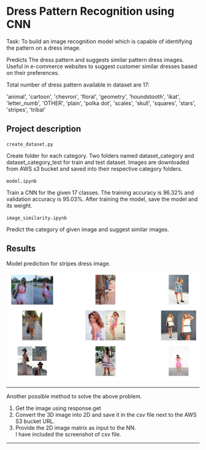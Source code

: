 # Dress Pattern Recognition using CNN

Task: To build an image recognition model which is capable of identifying the pattern on a dress image.

Predicts The dress pattern and suggests similar pattern dress images. Useful in e-commerce websites to suggest customer similar dresses based on their preferences.

Total number of dress pattern available in dataset are 17: 

'animal', 'cartoon', 'chevron', 'floral', 'geometry', 'houndstooth', 'ikat', 'letter_numb', 'OTHER', 'plain', 'polka dot', 'scales', 'skull', 'squares', 'stars', 'stripes', 'tribal'


## Project description

`create_dataset.py`


Create folder for each category. Two folders named dataset_category and dataset_category_test for train and test dataset. 
Images are downloaded from AWS s3 bucket and saved into their respective category folders.



`model.ipynb `

Train a CNN for the given 17 classes. The training accuracy is 96.32% and validation accuracy is 95.03%.
After training the model, save the model and its weight.


`image_similarity.ipynb`

Predict the category of given image and suggest similar images.


## Results
Model prediction for stripes dress image.

![Prediction](https://github.com/aakashjhawar/dress-pattern-recognition-using-CNN/blob/master/prediction.png)

---

Another possible method to solve the above problem.

1. Get the image using response.get
2. Convert the 3D image into 2D and save it in the csv file next to the AWS S3 bucket URL.
3. Provide the 2D image matrix as input to the NN.  
I have included the screenshot of csv file.


---
